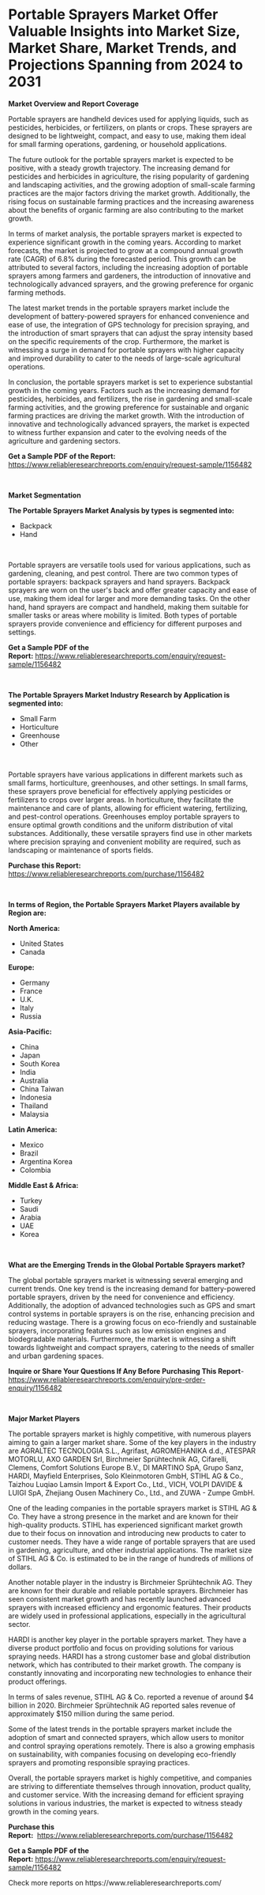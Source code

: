 <p><h1>Portable Sprayers Market Offer Valuable Insights into Market Size, Market Share, Market Trends, and Projections Spanning from 2024 to 2031</h1></p><p><strong>Market Overview and Report Coverage</strong></p>
<p><p>Portable sprayers are handheld devices used for applying liquids, such as pesticides, herbicides, or fertilizers, on plants or crops. These sprayers are designed to be lightweight, compact, and easy to use, making them ideal for small farming operations, gardening, or household applications. </p><p>The future outlook for the portable sprayers market is expected to be positive, with a steady growth trajectory. The increasing demand for pesticides and herbicides in agriculture, the rising popularity of gardening and landscaping activities, and the growing adoption of small-scale farming practices are the major factors driving the market growth. Additionally, the rising focus on sustainable farming practices and the increasing awareness about the benefits of organic farming are also contributing to the market growth.</p><p>In terms of market analysis, the portable sprayers market is expected to experience significant growth in the coming years. According to market forecasts, the market is projected to grow at a compound annual growth rate (CAGR) of 6.8% during the forecasted period. This growth can be attributed to several factors, including the increasing adoption of portable sprayers among farmers and gardeners, the introduction of innovative and technologically advanced sprayers, and the growing preference for organic farming methods.</p><p>The latest market trends in the portable sprayers market include the development of battery-powered sprayers for enhanced convenience and ease of use, the integration of GPS technology for precision spraying, and the introduction of smart sprayers that can adjust the spray intensity based on the specific requirements of the crop. Furthermore, the market is witnessing a surge in demand for portable sprayers with higher capacity and improved durability to cater to the needs of large-scale agricultural operations.</p><p>In conclusion, the portable sprayers market is set to experience substantial growth in the coming years. Factors such as the increasing demand for pesticides, herbicides, and fertilizers, the rise in gardening and small-scale farming activities, and the growing preference for sustainable and organic farming practices are driving the market growth. With the introduction of innovative and technologically advanced sprayers, the market is expected to witness further expansion and cater to the evolving needs of the agriculture and gardening sectors.</p></p>
<p><strong>Get a Sample PDF of the Report:</strong> <a href="https://www.reliableresearchreports.com/enquiry/request-sample/1156482">https://www.reliableresearchreports.com/enquiry/request-sample/1156482</a></p>
<p>&nbsp;</p>
<p><strong>Market Segmentation</strong></p>
<p><strong>The Portable Sprayers Market Analysis by types is segmented into:</strong></p>
<p><ul><li>Backpack</li><li>Hand</li></ul></p>
<p>&nbsp;</p>
<p><p>Portable sprayers are versatile tools used for various applications, such as gardening, cleaning, and pest control. There are two common types of portable sprayers: backpack sprayers and hand sprayers. Backpack sprayers are worn on the user's back and offer greater capacity and ease of use, making them ideal for larger and more demanding tasks. On the other hand, hand sprayers are compact and handheld, making them suitable for smaller tasks or areas where mobility is limited. Both types of portable sprayers provide convenience and efficiency for different purposes and settings.</p></p>
<p><strong>Get a Sample PDF of the Report:</strong>&nbsp;<a href="https://www.reliableresearchreports.com/enquiry/request-sample/1156482">https://www.reliableresearchreports.com/enquiry/request-sample/1156482</a></p>
<p>&nbsp;</p>
<p><strong>The Portable Sprayers Market Industry Research by Application is segmented into:</strong></p>
<p><ul><li>Small Farm</li><li>Horticulture</li><li>Greenhouse</li><li>Other</li></ul></p>
<p>&nbsp;</p>
<p><p>Portable sprayers have various applications in different markets such as small farms, horticulture, greenhouses, and other settings. In small farms, these sprayers prove beneficial for effectively applying pesticides or fertilizers to crops over larger areas. In horticulture, they facilitate the maintenance and care of plants, allowing for efficient watering, fertilizing, and pest-control operations. Greenhouses employ portable sprayers to ensure optimal growth conditions and the uniform distribution of vital substances. Additionally, these versatile sprayers find use in other markets where precision spraying and convenient mobility are required, such as landscaping or maintenance of sports fields.</p></p>
<p><strong>Purchase this Report:</strong>&nbsp; <a href="https://www.reliableresearchreports.com/purchase/1156482">https://www.reliableresearchreports.com/purchase/1156482</a></p>
<p>&nbsp;</p>
<p><strong>In terms of Region, the Portable Sprayers Market Players available by Region are:</strong></p>
<p>
    <p> <strong> North America: </strong>
        <ul>
            <li>United States</li>
            <li>Canada</li>
        </ul>
        </p> 
    <p> <strong> Europe: </strong>
        <ul>
            <li>Germany</li>
            <li>France</li>
            <li>U.K.</li>
            <li>Italy</li>
            <li>Russia</li>
        </ul>
        </p> 
    <p> <strong> Asia-Pacific: </strong>
        <ul>
            <li>China</li>
            <li>Japan</li>
            <li>South Korea</li>
            <li>India</li>
            <li>Australia</li>
            <li>China Taiwan</li>
            <li>Indonesia</li>
            <li>Thailand</li>
            <li>Malaysia</li>
        </ul>
        </p> 
    <p> <strong> Latin America: </strong>
        <ul>
            <li>Mexico</li>
            <li>Brazil</li>
            <li>Argentina Korea</li>
            <li>Colombia</li>
        </ul>
        </p> 
    <p> <strong> Middle East & Africa: </strong>
        <ul>
            <li>Turkey</li>
            <li>Saudi</li>
            <li>Arabia</li>
            <li>UAE</li>
            <li>Korea</li>
        </ul>
    </p>
    </p>
<p>&nbsp;</p>
<p><strong>What are the Emerging Trends in the Global Portable Sprayers market?</strong></p>
<p><p>The global portable sprayers market is witnessing several emerging and current trends. One key trend is the increasing demand for battery-powered portable sprayers, driven by the need for convenience and efficiency. Additionally, the adoption of advanced technologies such as GPS and smart control systems in portable sprayers is on the rise, enhancing precision and reducing wastage. There is a growing focus on eco-friendly and sustainable sprayers, incorporating features such as low emission engines and biodegradable materials. Furthermore, the market is witnessing a shift towards lightweight and compact sprayers, catering to the needs of smaller and urban gardening spaces.</p></p>
<p><strong>Inquire or Share Your Questions If Any Before Purchasing This Report</strong>- <a href="https://www.reliableresearchreports.com/enquiry/pre-order-enquiry/1156482">https://www.reliableresearchreports.com/enquiry/pre-order-enquiry/1156482</a></p>
<p>&nbsp;</p>
<p><strong>Major Market Players</strong></p>
<p><p>The portable sprayers market is highly competitive, with numerous players aiming to gain a larger market share. Some of the key players in the industry are AGRALTEC TECNOLOGIA S.L., Agrifast, AGROMEHANIKA d.d., ATESPAR MOTORLU, AXO GARDEN Srl, Birchmeier Sprühtechnik AG, Cifarelli, Clemens, Comfort Solutions Europe B.V., DI MARTINO SpA, Grupo Sanz, HARDI, Mayfield Enterprises, Solo Kleinmotoren GmbH, STIHL AG & Co., Taizhou Luqiao Lamsin Import & Export Co., Ltd., VICH, VOLPI DAVIDE & LUIGI SpA, Zhejiang Ousen Machinery Co., Ltd., and ZUWA - Zumpe GmbH.</p><p>One of the leading companies in the portable sprayers market is STIHL AG & Co. They have a strong presence in the market and are known for their high-quality products. STIHL has experienced significant market growth due to their focus on innovation and introducing new products to cater to customer needs. They have a wide range of portable sprayers that are used in gardening, agriculture, and other industrial applications. The market size of STIHL AG & Co. is estimated to be in the range of hundreds of millions of dollars.</p><p>Another notable player in the industry is Birchmeier Sprühtechnik AG. They are known for their durable and reliable portable sprayers. Birchmeier has seen consistent market growth and has recently launched advanced sprayers with increased efficiency and ergonomic features. Their products are widely used in professional applications, especially in the agricultural sector.</p><p>HARDI is another key player in the portable sprayers market. They have a diverse product portfolio and focus on providing solutions for various spraying needs. HARDI has a strong customer base and global distribution network, which has contributed to their market growth. The company is constantly innovating and incorporating new technologies to enhance their product offerings.</p><p>In terms of sales revenue, STIHL AG & Co. reported a revenue of around $4 billion in 2020. Birchmeier Sprühtechnik AG reported sales revenue of approximately $150 million during the same period.</p><p>Some of the latest trends in the portable sprayers market include the adoption of smart and connected sprayers, which allow users to monitor and control spraying operations remotely. There is also a growing emphasis on sustainability, with companies focusing on developing eco-friendly sprayers and promoting responsible spraying practices.</p><p>Overall, the portable sprayers market is highly competitive, and companies are striving to differentiate themselves through innovation, product quality, and customer service. With the increasing demand for efficient spraying solutions in various industries, the market is expected to witness steady growth in the coming years.</p></p>
<p><strong>Purchase this Report:</strong>&nbsp;&nbsp;<a href="https://www.reliableresearchreports.com/purchase/1156482">https://www.reliableresearchreports.com/purchase/1156482</a></p>
<p></p>
<p><strong>Get a Sample PDF of the Report:</strong>&nbsp;<a href="https://www.reliableresearchreports.com/enquiry/request-sample/1156482">https://www.reliableresearchreports.com/enquiry/request-sample/1156482</a></p>
<p>Check more reports on https://www.reliableresearchreports.com/</p>